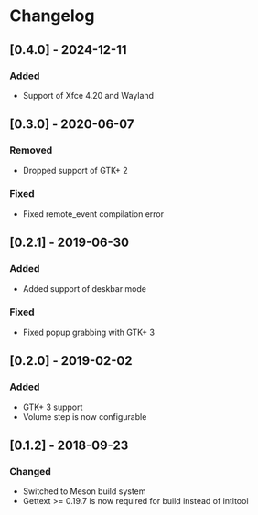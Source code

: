# Changelog

## [0.4.0] - 2024-12-11
### Added
- Support of Xfce 4.20 and Wayland

## [0.3.0] - 2020-06-07
### Removed
- Dropped support of GTK+ 2

### Fixed
- Fixed remote_event compilation error

## [0.2.1] - 2019-06-30
### Added
- Added support of deskbar mode

### Fixed
- Fixed popup grabbing with GTK+ 3

## [0.2.0] - 2019-02-02
### Added
- GTK+ 3 support
- Volume step is now configurable

## [0.1.2] - 2018-09-23
### Changed
- Switched to Meson build system
- Gettext >= 0.19.7 is now required for build instead of intltool
